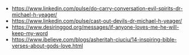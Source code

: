 - https://www.linkedin.com/pulse/do-carry-conversation-evil-spirits-dr-michael-h-yeager/
- https://www.linkedin.com/pulse/cast-out-devils-dr-michael-h-yeager/
- https://www.desiringgod.org/messages/if-anyone-loves-me-he-will-keep-my-word
- https://www.ibelieve.com/blogs/asheritah-ciuciu/14-inspiring-bible-verses-about-gods-love.html
